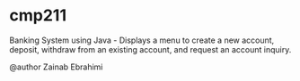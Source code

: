 cmp211
======

Banking System using Java -
Displays a menu to create a new account, deposit, withdraw from an existing account, and request an account inquiry.
  
@author Zainab Ebrahimi
